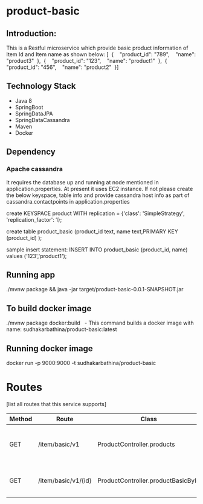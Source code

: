 # product-basic
## Introduction:
This is a Restful microservice which provide basic product information of Item Id and Item name as shown below:
[  {    "product_id": "789",    "name": "product3"  },  {    "product_id": "123",    "name": "product1"  },  {    "product_id": "456",    "name": "product2"  }]

## Technology Stack
* Java 8
* SpringBoot
* SpringDataJPA
* SpringDataCassandra
* Maven
* Docker

## Dependency
### Apache cassandra
It requires the database up and running at node mentioned in application.properties. At present it uses EC2 instance.
If not please create the below keyspace, table info and provide cassandra host info as part of cassandra.contactpoints in application.properties

create KEYSPACE product WITH replication = {'class': 'SimpleStrategy', 'replication_factor': 1};

create table product_basic (product_id text, name text,PRIMARY KEY (product_id) );

sample insert statement: INSERT INTO product_basic (product_id, name) values ('123','product1');

## Running app

./mvnw package && java -jar target/product-basic-0.0.1-SNAPSHOT.jar

## To build docker image

./mvnw package docker:build   - This command builds a docker image with name: sudhakarbathina/product-basic:latest

## Running docker image

docker run -p 9000:9000 -t sudhakarbathina/product-basic   

# Routes

[list all routes that this service supports]

| Method | Route | Class | Description
| ------ | ----- | ----- | -----------
| GET | /item/basic/v1 | ProductController.products | Lists all ItemIds available along with their names
| GET | /item/basic/v1/{id} | ProductController.productBasicById | Provides requested Itemid and name
